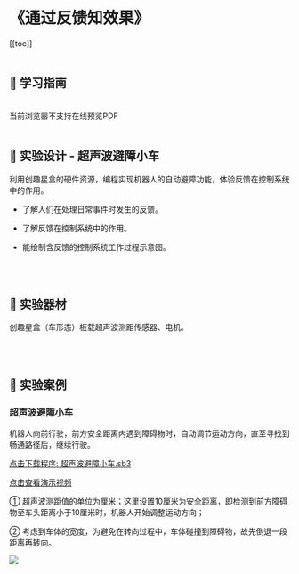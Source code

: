 # 《通过反馈知效果》

[[toc]]
<br><br>

## 📒 学习指南

<br>
<object data="/tutorial/starbox_yj/pdf/第11课通过反馈知效果.pdf" type="application/pdf" width=1200 height=800 name="通过反馈知效果">
当前浏览器不支持在线预览PDF
</object>

<br>
<br>

## 📐 实验设计 - 超声波避障小车

利用创趣星盒的硬件资源，编程实现机器人的自动避障功能，体验反馈在控制系统中的作用。

- 了解人们在处理日常事件时发生的反馈。

- 了解反馈在控制系统中的作用。

- 能绘制含反馈的控制系统工作过程示意图。

<br><br>

## 🧰 实验器材

创趣星盒（车形态）板载超声波测距传感器、电机。

<br><br>

## 🌰 实验案例

### 超声波避障小车

机器人向前行驶，前方安全距离内遇到障碍物时，自动调节运动方向，直至寻找到畅通路径后，继续行驶。

<a href="/tutorial/starbox_yj/sb3/03/超声波避障小车.sb3">点击下载程序: 超声波避障小车.sb3</a>

<a href="https://www.bilibili.com/video/BV1JiYaz9EPc/?spm_id_from=333.1387.upload.video_card.click&vd_source=d34a80bae9d64a0c5a0716bd47877802" target="_blank">点击查看演示视频</a>

① 超声波测距值的单位为厘米；这里设置10厘米为安全距离，即检测到前方障碍物至车头距离小于10厘米时，机器人开始调整运动方向；

② 考虑到车体的宽度，为避免在转向过程中，车体碰撞到障碍物，故先倒退一段距离再转向。

<img src="/images/03/超声波避障小车.png">








